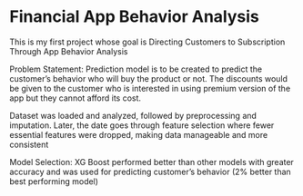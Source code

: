 # Financial App Behavior Analysis
This is my first project whose goal is Directing Customers to Subscription Through App Behavior Analysis

Problem Statement: Prediction model is to be created to predict the customer’s behavior who will buy the product or not. The discounts would be given to the customer who is interested in using premium version of the app but they cannot afford its cost.

Dataset was loaded and analyzed, followed by preprocessing and imputation. Later, the date goes through feature selection where fewer essential features were dropped, making data manageable and more consistent

Model Selection: XG Boost performed better than other models with greater accuracy and was used for predicting customer’s behavior (2% better than best performing model)

